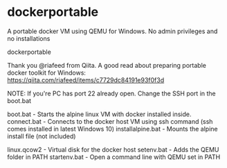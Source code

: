 # dockerportable
A portable docker VM using QEMU for Windows. No admin privileges and no installations

dockerportable

Thank you @riafeed from Qiita. A good read about preparing portable docker toolkit for Windows: https://qiita.com/riafeed/items/c7729dc84191e93f0f3d

NOTE: If you're PC has port 22 already open. Change the SSH port in the boot.bat

boot.bat - Starts the alpine linux VM with docker installed inside.
connect.bat - Connects to the docker host VM using ssh command (ssh comes installed in latest Windows 10)
installalpine.bat - Mounts the alpine install file (not included)

linux.qcow2 - Virtual disk for the docker host
setenv.bat - Adds the QEMU folder in PATH
startenv.bat - Open a command line with QEMU set in PATH
